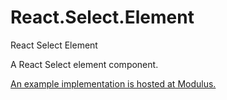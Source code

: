 # React.Select.Element
React Select Element

A React Select element component.

[An example implementation is hosted at Modulus.](http://reactselectelementio-64044.onmodulus.net/)
